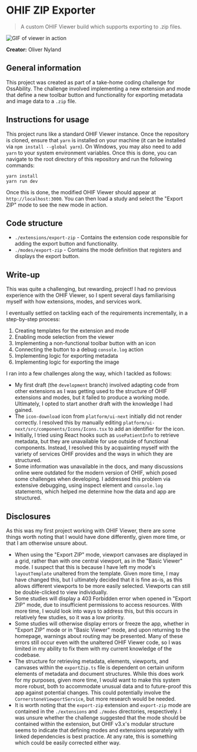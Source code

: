 # OHIF ZIP Exporter
> A custom OHIF Viewer build which supports exporting to .zip files.

![GIF of viewer in action](export-zip.gif)

**Creator:** Oliver Nyland

## General information
This project was created as part of a take-home coding challenge for OssAbility. The challenge involved implementing a new extension and mode that define a new toolbar button and functionality for exporting metadata and image data to a `.zip` file.

## Instructions for usage
This project runs like a standard OHIF Viewer instance. Once the repository is cloned, ensure that `yarn` is installed on your machine (it can be installed via `npm install --global yarn`). On Windows, you may also need to add `yarn` to your system environment variables. Once this is done, you can navigate to the root directory of this repository and run the following commands:

```
yarn install
yarn run dev
```

Once this is done, the modified OHIF Viewer should appear at `http://localhost:3000`. You can then load a study and select the "Export ZIP" mode to see the new mode in action.

## Code structure
- `./extensions/export-zip` - Contains the extension code responsible for adding the export button and functionality.
- `./modes/export-zip` - Contains the mode definition that registers and displays the export button.

## Write-up
This was quite a challenging, but rewarding, project! I had no previous experience with the OHIF Viewer, so I spent several days familiarising myself with how extensions, modes, and services work.

I eventually settled on tackling each of the requirements incrementally, in a step-by-step process:
1. Creating templates for the extension and mode
2. Enabling mode selection from the viewer
3. Implementing a non-functional toolbar button with an icon
4. Connecting the button to a debug `console.log` action
5. Implementing logic for exporting metadata
6. Implementing logic for exporting the image

I ran into a few challenges along the way, which I tackled as follows:
* My first draft (the `development` branch) involved adapting code from other extensions as I was getting used to the structure of OHIF extensions and modes, but it failed to produce a working mode. Ultimately, I opted to start another draft with the knowledge I had gained.
* The `icon-download` icon from `platform/ui-next` initially did not render correctly. I resolved this by manually editing `platform/ui-next/src/components/Icons/Icons.tsx` to add an identifier for the icon.
* Initially, I tried using React hooks such as `usePatientInfo` to retrieve metadata, but they are unavailable for use outside of functional components. Instead, I resolved this by acquainting myself with the variety of services OHIF provides and the ways in which they are structured.
* Some information was unavailable in the docs, and many discussions online were outdated for the modern version of OHIF, which posed some challenges when developing. I addressed this problem via extensive debugging, using inspect element and `console.log` statements, which helped me determine how the data and app are structured.

## Disclosures
As this was my first project working with OHIF Viewer, there are some things worth noting that I would have done differently, given more time, or that I am otherwise unsure about.

* When using the "Export ZIP" mode, viewport canvases are displayed in a grid, rather than with one central viewport, as in the "Basic Viewer" mode. I suspect that this is because I have left my mode's `layoutTemplate` unaltered from the template. Given more time, I may have changed this, but I ultimately decided that it is fine as-is, as this allows different viewports to be more easily selected. Viewports can still be double-clicked to view individually.
* Some studies will display a 403 Forbidden error when opened in "Export ZIP" mode, due to insufficient permissions to access resources. With more time, I would look into ways to address this, but this occurs in relatively few studies, so it was a low priority.
* Some studies will otherwise display errors or freeze the app, whether in "Export ZIP" mode or in "Basic Viewer" mode, and upon returning to the homepage, warnings about routing may be presented. Many of these errors still occur even with the unaltered OHIF Viewer code, so I was limited in my ability to fix them with my current knowledge of the codebase.
* The structure for retrieving metadata, elements, viewports, and canvases within the `exportZip.ts` file is dependent on certain uniform elements of metadata and document structures. While this does work for my purposes, given more time, I would want to make this system more robust, both to accommodate unusual data and to future-proof this app against potential changes. This could potentially involve the `CornerstoneViewportService`, but more research would be needed.
* It is worth noting that the `export-zip` extension and `export-zip` mode are contained in the `./extensions` and `./modes` directories, respectively. I was unsure whether the challenge suggested that the mode should be contained within the extension, but OHIF v3.x's modular structure seems to indicate that defining modes and extensions separately with linked dependencies is best practice. At any rate, this is something which could be easily corrected either way.
